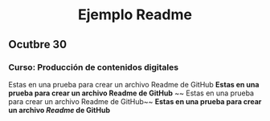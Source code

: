  # <center> Ejemplo Readme </center>
## Ocutbre 30
### Curso: Producción de contenidos digitales

Estas en una prueba para crear un archivo Readme de GitHub
**Estas en una prueba para crear un archivo Readme de GitHub**
~~ Estas en una prueba para crear un archivo Readme de GitHub~~
**Estas en una prueba para crear un archivo _Readme_ de GitHub**